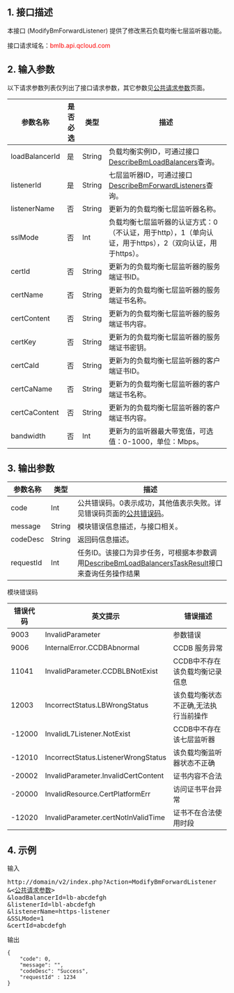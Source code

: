 ## 1. 接口描述
 
本接口 (ModifyBmForwardListener) 提供了修改黑石负载均衡七层监听器功能。

接口请求域名：<font style="color:red">bmlb.api.qcloud.com</font>


## 2. 输入参数

以下请求参数列表仅列出了接口请求参数，其它参数见[公共请求参数](/document/product/386/6718)页面。

| 参数名称 | 是否必选  | 类型 | 描述 |
|---------|---------|---------|---------|
| loadBalancerId | 是 | String |   负载均衡实例ID，可通过接口[DescribeBmLoadBalancers](/document/product/386/9306)查询。|
| listenerId | 是 | String | 七层监听器ID，可通过接口[DescribeBmForwardListeners](/document/product/386/9283)查询。|
| listenerName|否|String|更新为的负载均衡七层监听器名称。|
| sslMode|否|Int|负载均衡七层监听器的认证方式：0（不认证，用于http），1（单向认证，用于https），2（双向认证，用于https）。|
| certId|否|String|更新为的负载均衡七层监听器的服务端证书ID。|
| certName|否|String|更新为的负载均衡七层监听器的服务端证书名称。|
| certContent|否|String|更新为的负载均衡七层监听器的服务端证书内容。|
| certKey|否|String|更新为的负载均衡七层监听器的服务端证书密钥。|
| certCaId|否|String|更新为的负载均衡七层监听器的客户端证书ID。|
| certCaName|否|String|更新为的负载均衡七层监听器的客户端证书名称。|
| certCaContent|否|String|更新为的负载均衡七层监听器的客户端证书内容。|
| bandwidth|否|Int|更新为的监听器最大带宽值，可选值：0-1000，单位：Mbps。|


## 3. 输出参数

| 参数名称 | 类型 | 描述 |
|---------|---------|---------|
| code | Int | 公共错误码。0表示成功，其他值表示失败。详见错误码页面的[公共错误码](/document/product/386/6725)。|
| message | String | 模块错误信息描述，与接口相关。|
| codeDesc | String | 返回码信息描述。|
| requestId | Int | 任务ID。该接口为异步任务，可根据本参数调用[DescribeBmLoadBalancersTaskResult](/document/product/386/9308)接口来查询任务操作结果|


模块错误码

| 错误代码 | 英文提示 | 错误描述 |
|------|------|------|
| 9003 | InvalidParameter | 参数错误 |
| 9006 | InternalError.CCDBAbnormal | CCDB 服务异常 |
| 11041 | InvalidParameter.CCDBLBNotExist | CCDB中不存在该负载均衡记录信息 |
| 12003 | IncorrectStatus.LBWrongStatus | 该负载均衡状态不正确,无法执行当前操作 |
| -12000 | InvalidL7Listener.NotExist | CCDB中不存在该七层监听器 |
| -12010 | IncorrectStatus.ListenerWrongStatus | 该负载均衡监听器状态不正确 |
| -20002 | InvalidParameter.InvalidCertContent | 证书内容不合法 |
| -20000 | InvalidResource.CertPlatformErr | 访问证书平台异常 |
| -12020 | InvalidParameter.certNotInValidTime | 证书不在合法使用时段 |


## 4. 示例
 
输入

<pre>
http://domain/v2/index.php?Action=ModifyBmForwardListener
&<<a href="http://www.qcloud.com/document/product/386/6718">公共请求参数</a>>
&loadBalancerId=lb-abcdefgh
&listenerId=lbl-abcdefgh
&listenerName=https-listener
&SSLMode=1
&certId=abcdefgh
</pre>

输出

```
{
    "code": 0,
    "message": "",
    "codeDesc": "Success",
    "requestId" : 1234
}

```